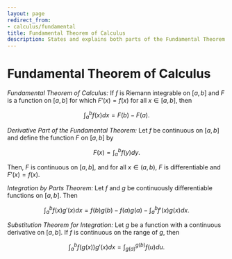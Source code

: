 ```yaml
---
layout: page
redirect_from:
- calculus/fundamental
title: Fundamental Theorem of Calculus
description: States and explains both parts of the Fundamental Theorem of Calculus, along with integration techniques including integration by parts and substitution.
---
```


# Fundamental Theorem of Calculus

*Fundamental Theorem of Calculus:* If $f$ is Riemann integrable on $[a,b]$ and $F$ is a function on $[a,b]$ for which $F'(x) = f(x)$ for all $x \in [a,b],$ then

$$ \int_{a}^{b} f(x) dx = F(b) - F(a). $$

*Derivative Part of the Fundamental Theorem:* Let $f$ be continuous on $[a,b]$ and define the function $F$ on $[a,b]$ by

$$ F(x) = \int_{a}^{b} f(y) dy. $$

Then, $F$ is continuous on $[a,b],$ and for all $x \in (a,b),$ $F$ is differentiable and $F'(x) = f(x).$

*Integration by Parts Theorem:*  Let $f$ and $g$ be continuously differentiable functions on $[a,b].$ Then

$$ \int_{a}^{b} f(x)g'(x)dx = f(b)g(b) - f(a)g(a) - \int_{a}^{b} f'(x)g(x)dx. $$

*Substitution Theorem for Integration:* Let $g$ be a function with a continuous derivative on $[a,b].$ If $f$ is continuous on the range of $g,$ then

$$ \int_{a}^{b}f(g(x))g'(x)dx = \int_{g(a)}^{g(b)} f(u)du. $$
